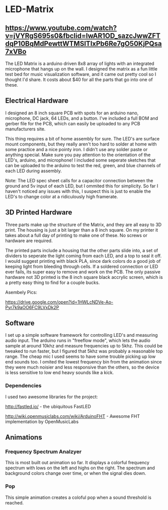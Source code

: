 # LED-Matrix

## https://www.youtube.com/watch?v=jVYRgS695s0&fbclid=IwAR1OD_sazcJwwZFTdqP10BqMdPewttWTMSlTIxPb6Re7gO50KjPQsa7xVBo

The LED Matrix is a arduino driven 8x8 array of lights with an integrated microphone that hangs up on the wall. I designed the matrix as a fun little test bed for music visualization software, and it came out pretty cool so I thought I'd share. It costs about $40 for all the parts that go into one of these. 

## Electrical Hardware

I designed an 8 inch square PCB with spots for an arduino nano, microphone, DC jack, 64 LEDs, and a button. I've included a full BOM and gerber file for the PCB, which can easily be uploaded to any PCB manufacturers site. 

This thing requires a bit of home assembly for sure. The LED's are surface mount components, but they really aren't too hard to solder at home with some practice and a nice pointy iron. I didn't use any solder paste or anything special. Make sure you pay attention to the orientation of the LED's, arduino, and microphone! I included some seperate sketches that can be uploaded to the arduino to test the red, green, and blue channels of each LED during assembly. 

Note: The LED spec sheet calls for a capacitor connection between the ground and 5v input of each LED, but I ommited this for simplicity. So far I haven't noticed any issues with this, I suspect this is just to enable the LED's to change color at a ridiculously high framerate. 

## 3D Printed Hardware

Three parts make up the structure of the Matrix, and they are all easy to 3D print. The housing is just a bit larger than a 8 inch square. On my printer it takes about a full day of printing to make one of these. No screws or hardware are required. 

The printed parts include a housing that the other parts slide into, a set of dividers to seperate the light coming from each LED, and a top to seal it off. I would suggest printing with black PLA, since dark colors do a good job of keeping light from bleeding through cells. If a soldered connection or LED ever fails, its super easy to remove and work on the PCB. The only passive hardware not 3D printed is the 8 inch square black accrylic screen, which is a pretty easy thing to find for a couple bucks. 

Asembely Pics:

https://drive.google.com/open?id=1HWLcNDVe-Ao-Pyr7k9aOO6FC9LVxDk2P

## Software

I set up a simple software framework for controlling LED's and measuring audio input. The arduino runs in "freeflow mode", which lets the audio sample at around 10khz and measure frequencies up to 5khz. This could be tweaked to run faster, but I figured that 5khz was probably a reasonable top range. The cheap mic I used seems to have some trouble picking up low end sounds too. I omited the lowest frequency bin from the animation since they were much noisier and less responsive than the others, so the device is less sensitive to low end heavy sounds like a kick. 

### Dependencies

I used two awesome libraries for the project:

http://fastled.io/ - the ubiquitous FastLED

http://wiki.openmusiclabs.com/wiki/ArduinoFHT - Awesome FHT implementation by OpenMusicLabs

## Animations

### Frequency Spectrum Analzyer

This is most built out animation so far. It displays a colorful frequency spectrum with lows on the left and highs on the right. The spectrum and background colors change over time, or when the signal dies down.  

### Pop
This simple animation creates a coloful pop when a sound threshold is reached. 
